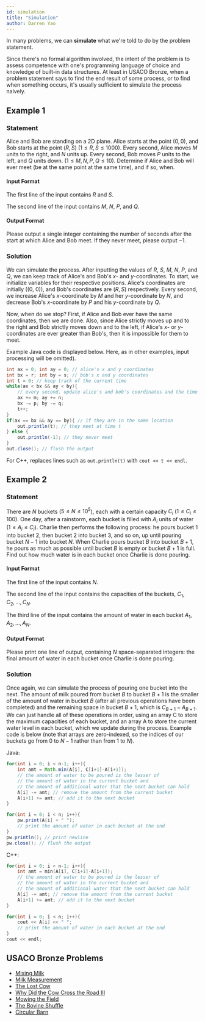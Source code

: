 ```yaml
---
id: simulation
title: "Simulation"
author: Darren Yao
---
```


In many problems, we can **simulate** what we're told to do by the problem statement. 

<!-- END DESCRIPTION -->

Since there's no formal algorithm involved, the intent of the problem is to assess competence with one's programming language of choice and knowledge of built-in data structures. At least in USACO Bronze, when a problem statement says to find the end result of some process, or to find when something occurs, it's usually sufficient to simulate the process naively.

## Example 1

### Statement

Alice and Bob are standing on a 2D plane. Alice starts at the point $(0, 0)$, and Bob starts at the point $(R, S)$ ($1 \leq R, S \leq 1000$). Every second, Alice moves $M$ units to the right, and $N$ units up. Every second, Bob moves $P$ units to the left, and $Q$ units down. ($1 \leq M, N, P, Q \leq 10$). Determine if Alice and Bob will ever meet (be at the same point at the same time), and if so, when.

#### Input Format

The first line of the input contains $R$ and $S$.

The second line of the input contains $M$, $N$, $P$, and $Q$.

#### Output Format

Please output a single integer containing the number of seconds after the start at which Alice and Bob meet. If they never meet, please output $-1$.

### Solution

We can simulate the process. After inputting the values of $R$, $S$, $M$, $N$, $P$, and $Q$, we can keep track of Alice's and Bob's $x$- and $y$-coordinates. To start, we initialize variables for their respective positions. Alice's coordinates are initially \((0, 0)\), and Bob's coordinates are $(R, S)$ respectively. Every second, we increase Alice's $x$-coordinate by $M$ and her $y$-coordinate by $N$, and decrease Bob's $x$-coordinate by $P$ and his $y$-coordinate by $Q$.

Now, when do we stop? First, if Alice and Bob ever have the same coordinates, then we are done. Also, since Alice strictly moves up and to the right and Bob strictly moves down and to the left, if Alice's $x$- or $y$-coordinates are ever greater than Bob's, then it is impossible for them to meet. 

Example Java code is displayed below. Here, as in other examples, input processing will be omitted).

```java
int ax = 0; int ay = 0; // alice's x and y coordinates
int bx = r; int by = s; // bob's x and y coordinates
int t = 0; // keep track of the current time
while(ax < bx && ay < by){
    // every second, update alice's and bob's coordinates and the time
    ax += m; ay += n;
    bx -= p; by -= q;
    t++;
}
if(ax == bx && ay == by){ // if they are in the same location
    out.println(t); // they meet at time t
} else {
    out.println(-1); // they never meet
}
out.close(); // flush the output
```

For C++, replaces lines such as `out.println(t)` with `cout << t << endl`.


## Example 2

### Statement

There are $N$ buckets ($5 \leq N \leq 10^5$), each with a certain capacity $C_i$ ($1 \leq C_i \leq 100$). One day, after a rainstorm, each bucket is filled with $A_i$ units of water ($1\leq A_i \leq C_i$). Charlie then performs the following process: he pours bucket 1 into bucket 2, then bucket 2 into bucket 3, and so on, up until pouring bucket $N-1$ into bucket $N$. When Charlie pours bucket $B$ into bucket $B+1$, he pours as much as possible until bucket $B$ is empty or bucket $B+1$ is full. Find out how much water is in each bucket once Charlie is done pouring.

#### Input Format

The first line of the input contains $N$. 

The second line of the input contains the capacities of the buckets, $C_1, C_2, \dots, C_N$.

The third line of the input contains the amount of water in each bucket $A_1, A_2, \dots, A_N$.

#### Output Format

Please print one line of output, containing $N$ space-separated integers: the final amount of water in each bucket once Charlie is done pouring.

### Solution

Once again, we can simulate the process of pouring one bucket into the next. The amount of milk poured from bucket $B$ to bucket $B+1$ is the smaller of the amount of water in bucket $B$ (after all previous operations have been completed) and the remaining space in bucket $B+1$, which is $C_{B+1} - A_{B+1}$. We can just handle all of these operations in order, using an array C to store the maximum capacities of each bucket, and an array A to store the current water level in each bucket, which we update during the process. Example code is below (note that arrays are zero-indexed, so the indices of our buckets go from $0$ to $N-1$ rather than from $1$ to $N$).

Java:

```java
for(int i = 0; i < n-1; i++){
    int amt = Math.min(A[i], C[i+1]-A[i+1]);
    // the amount of water to be poured is the lesser of
    // the amount of water in the current bucket and
    // the amount of additional water that the next bucket can hold
    A[i] -= amt; // remove the amount from the current bucket
    A[i+1] += amt; // add it to the next bucket
}

for(int i = 0; i < n; i++){
    pw.print(A[i] + " ");
    // print the amount of water in each bucket at the end
}
pw.println(); // print newline
pw.close(); // flush the output
```

C++:

```cpp
for(int i = 0; i < n-1; i++){
    int amt = min(A[i], C[i+1]-A[i+1]);
    // the amount of water to be poured is the lesser of
    // the amount of water in the current bucket and
    // the amount of additional water that the next bucket can hold
    A[i] -= amt; // remove the amount from the current bucket
    A[i+1] += amt; // add it to the next bucket
}

for(int i = 0; i < n; i++){
    cout << A[i] << " ";
    // print the amount of water in each bucket at the end
}
cout << endl;
```


## USACO Bronze Problems

- [Mixing Milk](http://www.usaco.org/index.php?page=viewproblem2&cpid=855)
- [Milk Measurement](http://www.usaco.org/index.php?page=viewproblem2&cpid=761)
- [The Lost Cow](http://www.usaco.org/index.php?page=viewproblem2&cpid=735)
- [Why Did the Cow Cross the Road III](http://www.usaco.org/index.php?page=viewproblem2&cpid=713)
- [Mowing the Field](http://www.usaco.org/index.php?page=viewproblem2&cpid=593)
- [The Bovine Shuffle](http://usaco.org/index.php?page=viewproblem2&cpid=760)
- [Circular Barn](http://usaco.org/index.php?page=viewproblem2&cpid=616)